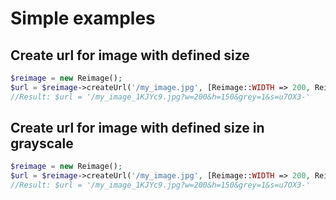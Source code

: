 # Simple examples

## Create url for image with defined size
<!--- @see \Reimage\Test\TestCase\Docs\ExamplesTest::testSimplestUsage() -->
```php
$reimage = new Reimage();
$url = $reimage->createUrl('/my_image.jpg', [Reimage::WIDTH => 200, Reimage::HEIGHT => 150, Reimage::GREYSCALE => 1]);
//Result: $url = '/my_image_1KJYc9.jpg?w=200&h=150&grey=1&s=u7OX3-'
```

## Create url for image with defined size in grayscale
<!--- \Reimage\Test\TestCase\Docs\ExamplesTest::testSimpleGreyscale -->
```php
$reimage = new Reimage();
$url = $reimage->createUrl('/my_image.jpg', [Reimage::WIDTH => 200, Reimage::HEIGHT => 150, Reimage::GREYSCALE => 1]);
//Result: $url = '/my_image_1KJYc9.jpg?w=200&h=150&grey=1&s=u7OX3-'
```
